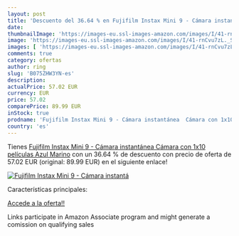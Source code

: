 ```yaml
---
layout: post
title: 'Descuento del 36.64 % en Fujifilm Instax Mini 9 - Cámara instantá'
date: 
thumbnailImage: 'https://images-eu.ssl-images-amazon.com/images/I/41-rnCvu7zL._SL200_.jpg'
image: 'https://images-eu.ssl-images-amazon.com/images/I/41-rnCvu7zL._SL200_.jpg'
images: [ 'https://images-eu.ssl-images-amazon.com/images/I/41-rnCvu7zL._SL200_.jpg' ]
comments: true
category: ofertas
author: ring
slug: 'B075ZHW3YN-es'
description:
actualPrice: 57.02 EUR
currency: EUR
price: 57.02
comparePrice: 89.99 EUR
inStock: true
prodname: 'Fujifilm Instax Mini 9 - Cámara instantánea  Cámara con 1x10 películas  Azul Marino'
country: 'es'
---
```


Tienes [Fujifilm Instax Mini 9 - Cámara instantánea  Cámara con 1x10 películas  Azul Marino](https://www.amazon.es/dp/B075ZHW3YN/?tag=tolees-21) con un 36.64 % de descuento con precio de oferta de 57.02 EUR (original: 89.99 EUR) en el siguiente enlace!

[![Fujifilm Instax Mini 9 - Cámara instantá](https://images-eu.ssl-images-amazon.com/images/I/41-rnCvu7zL._SL200_.jpg)](https://www.amazon.es/dp/B075ZHW3YN/?tag=tolees-21)

Características principales:


[Accede a la oferta!!](https://www.amazon.es/dp/B075ZHW3YN/?tag=tolees-21)

Links participate in Amazon Associate program and might generate a comission on qualifying sales


